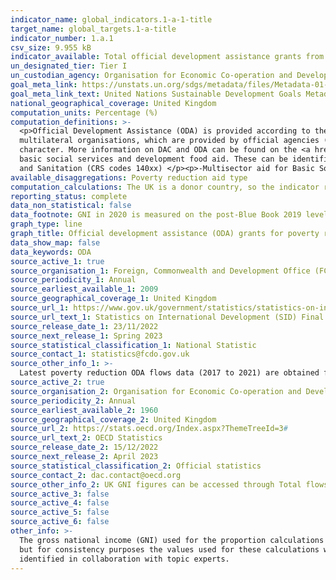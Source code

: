 ```yaml
---
indicator_name: global_indicators.1-a-1-title
target_name: global_targets.1-a-title
indicator_number: 1.a.1
csv_size: 9.955 kB
indicator_available: Total official development assistance grants from the UK that focus on poverty reduction as a share of the UK’s gross national income
un_designated_tier: Tier I
un_custodian_agency: Organisation for Economic Co-operation and Development (OECD)
goal_meta_link: https://unstats.un.org/sdgs/metadata/files/Metadata-01-0a-01.pdf
goal_meta_link_text: United Nations Sustainable Development Goals Metadata (PDF)
national_geographical_coverage: United Kingdom
computation_units: Percentage (%)
computation_definitions: >-
  <p>Official Development Assistance (ODA) is provided according to the standardised definitions and methodologies of the Organisation for Economic Cooperation and Development’s (OECD) Development Assistance Committee (DAC). ODA is defined as resource flows to developing countries and
  multilateral organisations, which are provided by official agencies (e.g. the UK Government) or their executive agencies, where each transaction is administered with the promotion of the economic development and welfare of developing countries as its main objective and is concessional in
  character. More information on DAC and ODA can be found on the <a href="http://www.oecd.org/development/financing-sustainable-development/development-finance-standards/officialdevelopmentassistancedefinitionandcoverage.htm">OECD website</a>. </p> <p>Poverty reduction ODA flows include
  basic social services and development food aid. These can be identified from the total ODA flows by  Creditor Reporting System purpose codes (Sector Purpose Code/CRS codes) as follows </p> <p>-Basic Education (CRS codes 112xx) </p><p>-Basic Health (CRS codes (122xx) </p><p>-Water Supply
  and Sanitation (CRS codes 140xx) </p><p>-Multisector aid for Basic Social Services (CRS code 16050) </p>-Development Food Aid (CRS code 52010)
available_disaggregations: Poverty reduction aid type
computation_calculations: The UK is a donor country, so the indicator represents the sum of bilateral ODA grants that focus on poverty reduction (based on the specified CRS codes) as a proportion of the UK’s gross national income (GNI). Calculation is performed as (ODA/GNI) * 100.
reporting_status: complete
data_non_statistical: false
data_footnote: GNI in 2020 is measured on the post-Blue Book 2019 level, this is the headline Office for National Statistics (ONS) measure for GNI. Please note the y axis does not go to 100% for ease of visualisation.
graph_type: line
graph_title: Official development assistance (ODA) grants for poverty reduction (percentage of GNI)
data_show_map: false
data_keywords: ODA
source_active_1: true
source_organisation_1: Foreign, Commonwealth and Development Office (FCDO)
source_periodicity_1: Annual
source_earliest_available_1: 2009
source_geographical_coverage_1: United Kingdom
source_url_1: https://www.gov.uk/government/statistics/statistics-on-international-development-final-uk-aid-spend-2021
source_url_text_1: Statistics on International Development (SID) Final UK Aid Spend 2021
source_release_date_1: 23/11/2022
source_next_release_1: Spring 2023
source_statistical_classification_1: National Statistic
source_contact_1: statistics@fcdo.gov.uk
source_other_info_1: >-
  Latest poverty reduction ODA flows data (2017 to 2021) are obtained from table "Data underlying the SID publication" (see relevant CRS codes in National Metadata tab). Previous data (2009 to 2016) is available from <a href="https://www.gov.uk/government/statistics/statistics-on-international-development-2017">SID for 2017</a>.
source_active_2: true
source_organisation_2: Organisation for Economic Co-operation and Development (OECD)
source_periodicity_2: Annual
source_earliest_available_2: 1960
source_geographical_coverage_2: United Kingdom
source_url_2: https://stats.oecd.org/Index.aspx?ThemeTreeId=3#
source_url_text_2: OECD Statistics
source_release_date_2: 15/12/2022
source_next_release_2: April 2023
source_statistical_classification_2: Official statistics
source_contact_2: dac.contact@oecd.org
source_other_info_2: UK GNI figures can be accessed through Total flows by donor option [DAC1], customising by United Kingdom, national currency, and desired date span options.
source_active_3: false
source_active_4: false
source_active_5: false
source_active_6: false
other_info: >-
  The gross national income (GNI) used for the proportion calculations is the same GNI number (based on current methodology in given year) as the GNI used for the ODA to GNI ratio calculations for UK SDG indicators 17.2.1 and 17.3.1. The Office for National Statistics publishes GNI values,
  but for consistency purposes the values used for these calculations were obtained from the OECD repository (Source 2). The OECD sources GNI from the UK Foreign, Commonwealth and Development Office (FCDO). Data follows the UN specification for this indicator. This indicator has not been
  identified in collaboration with topic experts.
---
```


